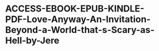 # ACCESS-EBOOK-EPUB-KINDLE-PDF-Love-Anyway-An-Invitation-Beyond-a-World-that-s-Scary-as-Hell-by-Jere